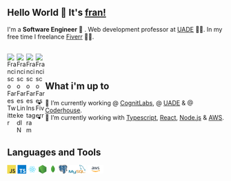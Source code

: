## Hello World 👋 It's [fran!](https://www.linkedin.com/in/francisco-fares/)
I'm a <strong>Software Engineer</strong>  🧠 . Web development professor at [UADE](https://www.uade.edu.ar/) 👨‍🏫. In my free time I freelance [Fiverr](https://www.fiverr.com/franciscofares) 👨‍💻.

<br/>

<a href="https://twitter.com/FranciscoFares3">
<img align="left" alt="Francisco Fares Twitter" width="22px" src="https://icongr.am/fontawesome/twitter.svg?size=128&color=70c8ff" />
</a>
<a href="https://www.linkedin.com/in/francisco-fares/">
<img align="left" alt="Francisco Fares LinkedIN" width="22px" src="https://icongr.am/fontawesome/linkedin.svg?size=128&color=70c8ff" />
</a>
<a href="https://www.instagram.com/franfares/">
<img align="left" alt="Francisco Fares Instagram" width="22px" src="https://icongr.am/fontawesome/instagram.svg?size=128&color=70c8ff" />
</a>
<a href="https://www.fiverr.com/users/franciscofares/seller_dashboard">
<img align="left" alt="Francisco Fares Fiverr" width="22px" src="https://icongr.am/fontawesome/briefcase.svg?size=128&color=70c8ff" />
</a>

<br />

<br />

## What i'm up to

- 🔭 I’m currently working @ [CognitLabs](https://cognitlabs.com/), @ [UADE](https://www.uade.edu.ar/) & @ [Coderhouse](https://www.coderhouse.com/?pipe_source=google&pipe_medium=cpc&pipe_campaign=0&gad_source=1&gclid=CjwKCAiAmsurBhBvEiwA6e-WPGasEPl64eF0MyMhbDw7PR3rt8Ucwszka8XE4YyA18EgsPQPQcy5-BoC-c8QAvD_BwE).
- 🌱 I’m currently working with [Typescript](https://www.typescriptlang.org/), [React](https://reactjs.org), [Node.js](https://nodejs.org/) & [AWS](https://aws.amazon.com/).

<br />

## Languages and Tools
<code><img height="20" src="https://raw.githubusercontent.com/github/explore/80688e429a7d4ef2fca1e82350fe8e3517d3494d/topics/javascript/javascript.png"></code>
<code><img height="20" src="https://raw.githubusercontent.com/github/explore/80688e429a7d4ef2fca1e82350fe8e3517d3494d/topics/typescript/typescript.png"></code>
<code><img height="20" src="https://raw.githubusercontent.com/github/explore/80688e429a7d4ef2fca1e82350fe8e3517d3494d/topics/react/react.png"></code>
<code><img height="20" src="./assets/node.png"></code>
<code><img height="20" src="./assets/mongo.png"></code>
<code><img height="20" src="./assets/postgre.png"></code>
<code><img height="20" src="./assets/MySQL-logo.png"></code>
<code><img height="20" src="./assets/aws.png"></code>
